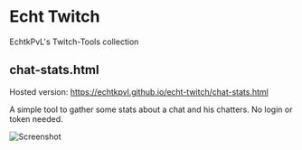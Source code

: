 # Echt Twitch
EchtkPvL's Twitch-Tools collection

## chat-stats.html

Hosted version: https://echtkpvl.github.io/echt-twitch/chat-stats.html

A simple tool to gather some stats about a chat and his chatters. No login or token needed.

![Screenshot](https://tr069.de/2022-03-17_223122.ec2e0.png)
